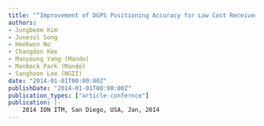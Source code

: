 ```yaml
---
title: "“Improvement of DGPS Positioning Accuracy for Low Cost Receiver using FKP Correction Message”"
authors:
- Jungbeom Kim
- Junesol Song
- Heekwon No
- Changdon Kee
- Manyoung Yang (Mando)
- Manbock Park (Mando)
- Sanghoon Lee (NGII)
date: "2014-01-01T00:00:00Z"
publishDate: "2014-01-01T00:00:00Z"
publication_types: ["article-confernce"]
publication: |-
    2014 ION ITM, San Diego, USA, Jan, 2014
---
```

